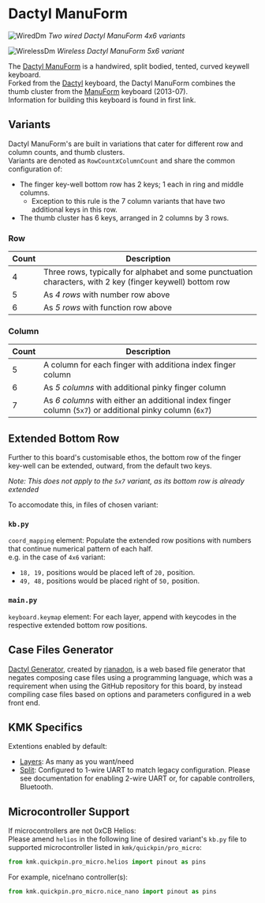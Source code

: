 # Dactyl ManuForm

![WiredDm](https://i.imgur.com/7y0Vbyd.jpg)
*Two wired Dactyl ManuForm 4x6 variants*

![WirelessDm](https://i.imgur.com/FpkRuCH.jpeg)
*Wireless Dactyl ManuForm 5x6 variant*

The [Dactyl ManuForm](https://github.com/tshort/dactyl-keyboard) is a handwired, split bodied, tented, curved keywell keyboard.  
Forked from the [Dactyl](/boards/dactyl) keyboard, the Dactyl ManuForm combines the thumb cluster from the [ManuForm](https://geekhack.org/index.php?topic=46015.0) keyboard (2013-07).  
Information for building this keyboard is found in first link.

## Variants

Dactyl ManuForm's are built in variations that cater for different row and column counts, and thumb clusters.  
Variants are denoted as `RowCount`*x*`ColumnCount` and share the common configuration of:
- The finger key-well bottom row has 2 keys; 1 each in ring and middle columns.
    - Exception to this rule is the 7 column variants that have two additional keys in this row.
- The thumb cluster has 6 keys, arranged in 2 columns by 3 rows.

### Row
| Count | Description |
| --- | --- |
| 4 | Three rows, typically for alphabet and some punctuation characters, with 2 key (finger keywell) bottom row |
| 5 | As *4 rows* with number row above |
| 6 | As *5 rows* with function row above |

### Column
| Count | Description |
| --- | --- |
| 5 | A column for each finger with additiona index finger column |  
| 6 | As *5 columns* with additional pinky finger column |
| 7 | As *6 columns* with either an additional index finger column (`5x7`) or additional pinky column (`6x7`) |

## Extended Bottom Row

Further to this board's customisable ethos, the bottom row of the finger key-well can be extended, outward, from the default two keys.

*Note: This does not apply to the `5x7` variant, as its bottom row is already extended*

To accomodate this, in files of chosen variant:
### `kb.py`  
`coord_mapping` element: Populate the extended row positions with numbers that continue numerical pattern of each half.  
e.g. in the case of `4x6` variant:
- `18, 19,` positions would be placed left of `20,` position.
- `49, 48,` positions would be placed right of `50,` position.

### `main.py`  
`keyboard.keymap` element: For each layer, append with keycodes in the respective extended bottom row positions.

## Case Files Generator

[Dactyl Generator](https://ryanis.cool/dactyl), created by [rianadon](https://github.com/rianadon), is a web based file generator that negates composing case files using a programming language, which was a requirement when using the GitHub repository for this board, by instead compiling case files based on options and parameters configured in a web front end.

## KMK Specifics

Extentions enabled by default:  
- [Layers](/docs/en/layers.md): As many as you want/need
- [Split](/docs/en/split_keyboards.md): Configured to 1-wire UART to match legacy configuration. Please see documentation for enabling 2-wire UART or, for capable controllers, Bluetooth.

## Microcontroller Support

If microcontrollers are not 0xCB Helios:  
Please amend `helios` in the following line of desired variant's `kb.py` file to supported microcontroller listed in `kmk/quickpin/pro_micro`:

```python
from kmk.quickpin.pro_micro.helios import pinout as pins
```
For example, nice!nano controller(s): 
```python
from kmk.quickpin.pro_micro.nice_nano import pinout as pins
```
